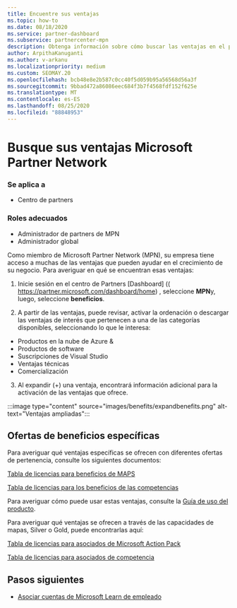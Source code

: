 ```yaml
---
title: Encuentre sus ventajas
ms.topic: how-to
ms.date: 08/18/2020
ms.service: partner-dashboard
ms.subservice: partnercenter-mpn
description: Obtenga información sobre cómo buscar las ventajas en el panel del centro de Partners.
author: ArpithaKanuganti
ms.author: v-arkanu
ms.localizationpriority: medium
ms.custom: SEOMAY.20
ms.openlocfilehash: bcb48e8e2b587c0cc40f5d059b95a56568d56a3f
ms.sourcegitcommit: 9bbad472a86086eec684f3b7f4568fdf152f625e
ms.translationtype: MT
ms.contentlocale: es-ES
ms.lasthandoff: 08/25/2020
ms.locfileid: "88848953"
---
```

# <a name="locate-your-microsoft-partner-network-benefits"></a>Busque sus ventajas Microsoft Partner Network 

### <a name="applies-to"></a>Se aplica a

- Centro de partners

### <a name="appropriate-roles"></a>Roles adecuados

- Administrador de partners de MPN
- Administrador global

Como miembro de Microsoft Partner Network (MPN), su empresa tiene acceso a muchas de las ventajas que pueden ayudar en el crecimiento de su negocio. Para averiguar en qué se encuentran esas ventajas:

1. Inicie sesión en el centro de Partners [Dashboard] (( https://partner.microsoft.com/dashboard/home) , seleccione **MPN**y, luego, seleccione **beneficios**.

2. A partir de las ventajas, puede revisar, activar la ordenación o descargar las ventajas de interés que pertenecen a una de las categorías disponibles, seleccionando lo que le interesa:

- Productos en la nube de Azure &
- Productos de software
- Suscripciones de Visual Studio
- Ventajas técnicas
- Comercialización 

3. Al expandir (+) una ventaja, encontrará información adicional para la activación de las ventajas que ofrece.

:::image type="content" source="images/benefits/expandbenefits.png" alt-text="Ventajas ampliadas":::

## <a name="specific-benefit-offers"></a>Ofertas de beneficios específicas

Para averiguar qué ventajas específicas se ofrecen con diferentes ofertas de pertenencia, consulte los siguientes documentos:

[Tabla de licencias para beneficios de MAPS](https://assetsprod.microsoft.com/mpn/MPN-MAPS-Software-IUR-License-Table.xlsx)

[Tabla de licencias para los beneficios de las competencias](https://assetsprod.microsoft.com/mpn/mpn-maps-software-iur-competency-license-table.docx)

Para averiguar cómo puede usar estas ventajas, consulte la [Guía de uso del producto](https://assets.microsoft.com/MPN-MAPS-Product-Usage-Guide.pdf).

Para averiguar qué ventajas se ofrecen a través de las capacidades de mapas, Silver o Gold, puede encontrarlas aquí:

[Tabla de licencias para asociados de Microsoft Action Pack](https://assetsprod.microsoft.com/mpn/MPN-MAPS-Software-IUR-License-Table.xlsx)

[Tabla de licencias para asociados de competencia](https://assetsprod.microsoft.com/mpn-maps-software-iur-competency-license-table.docx)

## <a name="next-steps"></a>Pasos siguientes

- [Asociar cuentas de Microsoft Learn de empleado](ms-learn-associate.md)